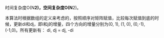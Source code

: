 时间复杂度O(N**2)，空间复杂度O(N**2)。

本算法时根据数组的定义来考虑的，按照顺序对矩阵赋值，比较每次赋值到底的时候，更新di和dj，即i和j的增量，四个方向的增量分别为(0, 1), (1, 0), (0,-1), (-1,0)。所有更新有：
di, dj = dj, -di

